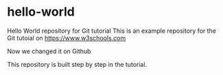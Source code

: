 # hello-world
Hello World repository for Git tutorial
This is an example repository for the Git tutoial on https://www.w3schools.com

Now we changed it on Github

This repository is built step by step in the tutorial.

